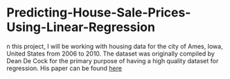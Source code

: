 # Predicting-House-Sale-Prices-Using-Linear-Regression
n this project, I will be working with housing data for the city of Ames, Iowa, United States from 2006 to 2010. The dataset was originally compiled by Dean De Cock for the primary purpose of having a high quality dataset for regression. His paper can be found [here](https://www.tandfonline.com/doi/abs/10.1080/10691898.2011.11889627)
